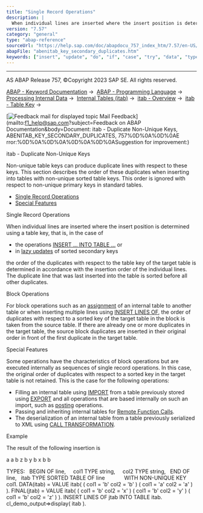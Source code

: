 ```yaml
---
title: "Single Record Operations"
description: |
  When individual lines are inserted where the insert position is determined using a table key, that is, in the case of -   the operations INSERT ... INTO TABLE ...(https://help.sap.com/doc/abapdocu_757_index_htm/7.57/en-US/abapinsert_itab_position.htm) or -   in lazy updates(https://help.sap.com/
version: "7.57"
category: "general"
type: "abap-reference"
sourceUrl: "https://help.sap.com/doc/abapdocu_757_index_htm/7.57/en-US/abenitab_key_secondary_duplicates.htm"
abapFile: "abenitab_key_secondary_duplicates.htm"
keywords: ["insert", "update", "do", "if", "case", "try", "data", "types", "internal-table", "abenitab", "key", "secondary", "duplicates"]
---
```


* * *

AS ABAP Release 757, ©Copyright 2023 SAP SE. All rights reserved.

[ABAP - Keyword Documentation](https://help.sap.com/doc/abapdocu_757_index_htm/7.57/en-US/abenabap.htm) →  [ABAP - Programming Language](https://help.sap.com/doc/abapdocu_757_index_htm/7.57/en-US/abenabap_reference.htm) →  [Processing Internal Data](https://help.sap.com/doc/abapdocu_757_index_htm/7.57/en-US/abenabap_data_working.htm) →  [Internal Tables (itab)](https://help.sap.com/doc/abapdocu_757_index_htm/7.57/en-US/abenitab.htm) →  [itab - Overview](https://help.sap.com/doc/abapdocu_757_index_htm/7.57/en-US/abenitab_oview.htm) →  [itab - Table Key](https://help.sap.com/doc/abapdocu_757_index_htm/7.57/en-US/abenitab_key.htm) → 

 [![](Mail.gif?object=Mail.gif&sap-language=EN "Feedback mail for displayed topic") Mail Feedback](mailto:f1_help@sap.com?subject=Feedback on ABAP Documentation&body=Document: itab - Duplicate Non-Unique Keys, ABENITAB_KEY_SECONDARY_DUPLICATES, 757%0D%0A%0D%0AE
rror:%0D%0A%0D%0A%0D%0A%0D%0ASuggestion for improvement:)

itab - Duplicate Non-Unique Keys

Non-unique table keys can produce duplicate lines with respect to these keys. This section describes the order of these duplicates when inserting into tables with non-unique sorted table keys. This order is ignored with respect to non-unique primary keys in standard tables.

-   [Single Record Operations](#abenitab-key-secondary-duplicates-1-------block-operations---@ITOC@@ABENITAB_KEY_SECONDARY_DUPLICATES_2)
-   [Special Features](#@@ITOC@@ABENITAB_KEY_SECONDARY_DUPLICATES_3)

Single Record Operations   

When individual lines are inserted where the insert position is determined using a table key, that is, in the case of

-   the operations [INSERT ... INTO TABLE ...](https://help.sap.com/doc/abapdocu_757_index_htm/7.57/en-US/abapinsert_itab_position.htm) or
-   in [lazy updates](https://help.sap.com/doc/abapdocu_757_index_htm/7.57/en-US/abenlazy_update_glosry.htm "Glossary Entry") of sorted secondary keys

the order of the duplicates with respect to the table key of the target table is determined in accordance with the insertion order of the individual lines. The duplicate line that was last inserted into the table is sorted before all other duplicates.

Block Operations   

For block operations such as an [assignment](https://help.sap.com/doc/abapdocu_757_index_htm/7.57/en-US/abapmove.htm) of an internal table to another table or when inserting multiple lines using [INSERT LINES OF](https://help.sap.com/doc/abapdocu_757_index_htm/7.57/en-US/abapinsert_itab_linespec.htm), the order of duplicates with respect to a sorted key of the target table in the block is taken from the source table. If there are already one or more duplicates in the target table, the source block duplicates are inserted in their original order in front of the first duplicate in the target table.

Special Features   

Some operations have the characteristics of block operations but are executed internally as sequences of single record operations. In this case, the original order of duplicates with respect to a sorted key in the target table is not retained. This is the case for the following operations:

-   Filling an internal table using [IMPORT](https://help.sap.com/doc/abapdocu_757_index_htm/7.57/en-US/abapimport_data_cluster.htm) from a table previously stored using [EXPORT](https://help.sap.com/doc/abapdocu_757_index_htm/7.57/en-US/abapexport_data_cluster.htm) and all operations that are based internally on such an import, such as [posting](https://help.sap.com/doc/abapdocu_757_index_htm/7.57/en-US/abapcall_function_update.htm) operations.
-   Passing and inheriting internal tables for [Remote Function Calls](https://help.sap.com/doc/abapdocu_757_index_htm/7.57/en-US/abapcall_function_destination_para.htm).
-   The deserialization of an internal table from a table previously serialized to XML using [CALL TRANSFORMATION](https://help.sap.com/doc/abapdocu_757_index_htm/7.57/en-US/abapcall_transformation.htm).

Example

The result of the following insertion is

a a
b z
b y
b x
b b

TYPES:
  BEGIN OF line,
    col1 TYPE string,
    col2 TYPE string,
  END OF line,
  itab TYPE SORTED TABLE OF line
            WITH NON-UNIQUE KEY col1.
DATA(itab) = VALUE itab(
( col1 = 'b' col2 = 'b' )
( col1 = 'a' col2 = 'a' ) ).
FINAL(jtab) = VALUE itab(
( col1 = 'b' col2 = 'x' )
( col1 = 'b' col2 = 'y' )
( col1 = 'b' col2 = 'z' ) ).
INSERT LINES OF jtab INTO TABLE itab.
cl\_demo\_output=>display( itab ).